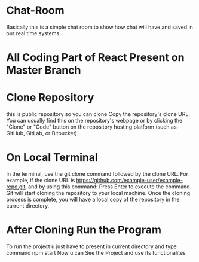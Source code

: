 # Chat-Room
Basically this is a simple chat room to show how chat will have and saved in our real time systems.

# All Coding Part of React Present on Master Branch

# Clone Repository
this is public repository so you can clone Copy the repository's clone URL. You can usually find this on the repository's webpage or by clicking the "Clone" or "Code" button on the repository hosting platform (such as GitHub, GitLab, or Bitbucket).

# On Local Terminal
In the terminal, use the git clone command followed by the clone URL. For example, if the clone URL is https://github.com/example-user/example-repo.git, and by using this command:
Press Enter to execute the command. Git will start cloning the repository to your local machine.
Once the cloning process is complete, you will have a local copy of the repository in the current directory.

# After Cloning Run the Program
To run the project u just have to present in current directory and type command
npm start
Now u can See the Project and use its functionalites

